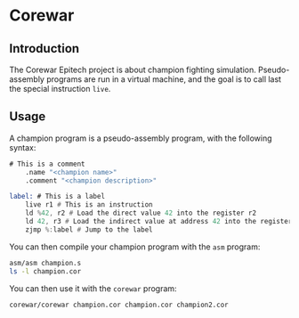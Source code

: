 # Corewar

## Introduction

The Corewar Epitech project is about champion fighting simulation.
Pseudo-assembly programs are run in a virtual machine, and the goal is to call last the special instruction `live`.

## Usage

A champion program is a pseudo-assembly program, with the following syntax:

```asm
# This is a comment
    .name "<champion name>"
    .comment "<champion description>"

label: # This is a label
    live r1 # This is an instruction
    ld %42, r2 # Load the direct value 42 into the register r2
    ld 42, r3 # Load the indirect value at address 42 into the register r3
    zjmp %:label # Jump to the label
```

You can then compile your champion program with the `asm` program:

```sh
asm/asm champion.s
ls -l champion.cor
```

You can then use it with the `corewar` program:

```sh
corewar/corewar champion.cor champion.cor champion2.cor
```
